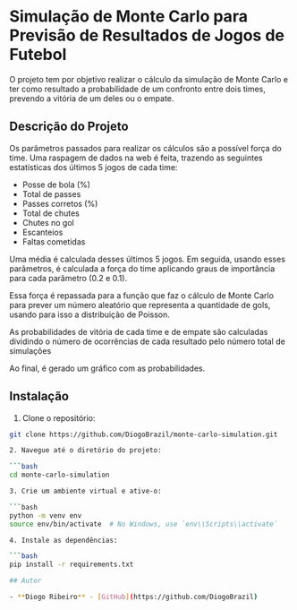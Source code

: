 # Simulação de Monte Carlo para Previsão de Resultados de Jogos de Futebol

O projeto tem por objetivo realizar o cálculo da simulação de Monte Carlo e ter como resultado a probabilidade de um confronto entre dois times, prevendo a vitória de um deles ou o empate.

## Descrição do Projeto

Os parâmetros passados para realizar os cálculos são a possível força do time. Uma raspagem de dados na web é feita, trazendo as seguintes estatísticas dos últimos 5 jogos de cada time:

- Posse de bola (%)
- Total de passes
- Passes corretos (%)
- Total de chutes
- Chutes no gol
- Escanteios
- Faltas cometidas

Uma média é calculada desses últimos 5 jogos. Em seguida, usando esses parâmetros, é calculada a força do time aplicando graus de importância para cada parâmetro (0.2 e 0.1).

Essa força é repassada para a função que faz o cálculo de Monte Carlo para prever um número aleatório que representa a quantidade de gols, usando para isso a distribuição de Poisson.

As probabilidades de vitória de cada time e de empate são calculadas dividindo o número de ocorrências de cada resultado pelo número total de simulações

Ao final, é gerado um gráfico com as probabilidades.

## Instalação

1. Clone o repositório:

  ```bash
  git clone https://github.com/DiogoBrazil/monte-carlo-simulation.git

2. Navegue até o diretório do projeto:

  ```bash
  cd monte-carlo-simulation

3. Crie um ambiente virtual e ative-o:

  ```bash
  python -m venv env
  source env/bin/activate  # No Windows, use `env\\Scripts\\activate`

4. Instale as dependências:

  ```bash
  pip install -r requirements.txt

## Autor

- **Diogo Ribeiro** - [GitHub](https://github.com/DiogoBrazil)
